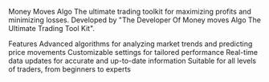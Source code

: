 Money Moves Algo
The ultimate trading toolkit for maximizing profits and minimizing losses. Developed by "The Developer Of Money moves Algo The Ultimate Trading Tool Kit".

Features
Advanced algorithms for analyzing market trends and predicting price movements
Customizable settings for tailored performance
Real-time data updates for accurate and up-to-date information
Suitable for all levels of traders, from beginners to experts
